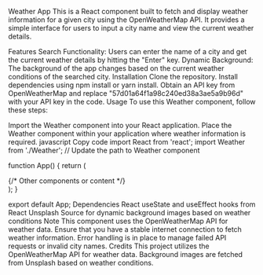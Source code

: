 Weather App
This is a React component built to fetch and display weather information for a given city using the OpenWeatherMap API. It provides a simple interface for users to input a city name and view the current weather details.

Features
Search Functionality: Users can enter the name of a city and get the current weather details by hitting the "Enter" key.
Dynamic Background: The background of the app changes based on the current weather conditions of the searched city.
Installation
Clone the repository.
Install dependencies using npm install or yarn install.
Obtain an API key from OpenWeatherMap and replace "57d01a64f1a98c240ed38a3ae5a9b96d" with your API key in the code.
Usage
To use this Weather component, follow these steps:

Import the Weather component into your React application.
Place the Weather component within your application where weather information is required.
javascript
Copy code
import React from 'react';
import Weather from './Weather'; // Update the path to Weather component

function App() {
  return (
    <div className="App">
      <Weather />
      {/* Other components or content */}
    </div>
  );
}

export default App;
Dependencies
React
useState and useEffect hooks from React
Unsplash Source for dynamic background images based on weather conditions
Note
This component uses the OpenWeatherMap API for weather data.
Ensure that you have a stable internet connection to fetch weather information.
Error handling is in place to manage failed API requests or invalid city names.
Credits
This project utilizes the OpenWeatherMap API for weather data.
Background images are fetched from Unsplash based on weather conditions.
